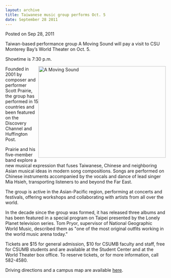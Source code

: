 ```yaml
---
layout: archive
title: Taiwanese music group performs Oct. 5
date: September 28 2011
---
```





<span class="date">Posted on Sep 28, 2011    </span>
<p>Taiwan-based performance group A Moving Sound will pay a visit
to CSU Monterey Bay&#x2019;s World Theater on Oct. 5.</p>
<p>Showtime is 7:30 p.m.</p>
<p><img alt="A Moving Sound" src="http://news.csumb.edu/sites/default/files/65/attachments/news/images/amovingsound_group_photo_1.jpg" style="float:right; width:400px; height:287px">Founded in 2001 by
composer and performer Scott Prairie, the group has performed in 15
countries and been featured on the Discovery Channel and Huffington
Post.</img></p>
<p>Prairie and his five-member band explore a new musical
expression that fuses Taiwanese, Chinese and neighboring Asian
musical ideas in modern song compositions. Songs are performed on
Chinese instruments accompanied by the vocals and dance of lead
singer Mia Hsieh, transporting listeners to and beyond the Far
East.</p>
<p>The group is active in the Asian-Pacific region, performing at
concerts and festivals, offering workshops and collaborating with
artists from all over the world.</p>
<p>In the decade since the group was formed, it has released three
albums and has been featured in a special program on Taipei
presented by the Lonely Planet television series. Tom Pryor,
supervisor of National Geographic World Music, described them as
&quot;one of the most original outfits working in the world music arena
today.&quot;</p>
<p>Tickets are $15 for general admission, $10 for CSUMB faculty and
staff, free for CSUMB students and are available at the Student
Center and at the World Theater box office. To reserve tickets, or
for more information, call 582-4580.</p>
<p>Driving directions and a campus map are available <a href="http://csumb.edu/map" rel="nofollow">here</a>.&#xA0;</p>






